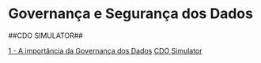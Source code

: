 # Governança e Segurança dos Dados


<!-- - ### [Entender a importância da Governança dos Dados](https://notebooklm.google.com/notebook/16ca856b-bd71-42fc-a03a-ae1175dffd10?artifactId=a89dbd50-c637-4cea-bd15-a6c41155f29f) -->


##CDO SIMULATOR##

[1 - A importância da Governança dos Dados](https://www.genspark.ai/api/page_private?id=abqklviq)
[CDO Simulator](https://cdo-quest-fb589d46.base44.app/)
